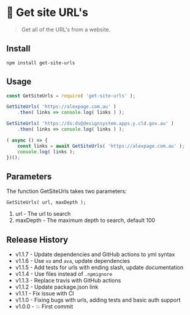 🔗 Get site URL's
==============

> Get all of the URL's from a website.


## Install

```console
npm install get-site-urls
```


## Usage

```js
const GetSiteUrls = require( 'get-site-urls' );

GetSiteUrls( 'https://alexpage.com.au' )
	.then( links => console.log( links ) );

GetSiteUrls( 'https://ds:ds@designsystem.apps.y.cld.gov.au' )
	.then( links => console.log( links ) );

( async () => {
	const links = await GetSiteUrls( 'https://alexpage.com.au' );
	console.log( links );
})();
```


## Parameters

The function GetSiteUrls takes two parameters:

```
GetSiteUrls( url, maxDepth );
```

1. url - The url to search
1. maxDepth - The maximum depth to search, default 100


## Release History

* v1.1.7 - Update dependencies and GitHub actions to yml syntax
* v1.1.6 - Use `xo` and `ava`, update dependencies
* v1.1.5 - Add tests for urls with ending slash, update documentation
* v1.1.4 - Use files instead of `.npmignore`
* v1.1.3 - Replace travis with GitHub actions
* v1.1.2 - Update package.json link
* v1.1.1 - Fix issue with CI
* v1.1.0 - Fixing bugs with urls, adding tests and basic auth support
* v1.0.0 - 💥 First commit
